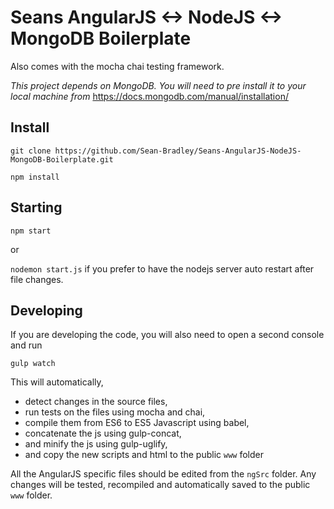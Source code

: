 # Seans AngularJS <-> NodeJS <-> MongoDB Boilerplate

Also comes with the mocha chai testing framework.

*This project depends on MongoDB. You will need to pre install it to your local machine from* https://docs.mongodb.com/manual/installation/

## Install

`git clone https://github.com/Sean-Bradley/Seans-AngularJS-NodeJS-MongoDB-Boilerplate.git`

`npm install`

## Starting

`npm start` 

or 

`nodemon start.js` if you prefer to have the nodejs server auto restart after file changes.

## Developing

If you are developing the code,
you will also need to open a second console and run 

`gulp watch`

This will automatically,
- detect changes in the source files, 
- run tests on the files using mocha and chai,
- compile them from ES6 to ES5 Javascript using babel, 
- concatenate the js using gulp-concat,
- and minify the js using gulp-uglify,
- and copy the new scripts and html to the public `www` folder

All the AngularJS specific files should be edited from the `ngSrc` folder.
Any changes will be tested, recompiled and automatically saved to the public `www` folder.






